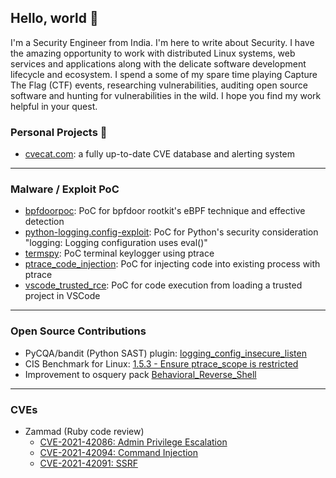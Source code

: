 ## Hello, world 👋
I'm a Security Engineer from India. I'm here to write about Security. I have the amazing opportunity to work with distributed Linux systems, web services and applications along with the delicate software development lifecycle and ecosystem. I spend a some of my spare time playing Capture The Flag (CTF) events, researching vulnerabilities, auditing open source software and hunting for vulnerabilities in the wild. I hope you find my work helpful in your quest.

### Personal Projects 🔭

- [cvecat.com](https://cvecat.com): a fully up-to-date CVE database and alerting system

---

### Malware / Exploit PoC

- [bpfdoorpoc](https://github.com/raj3shp/bpfdoorpoc): PoC for bpfdoor rootkit's eBPF technique and effective detection
- [python-logging.config-exploit](https://github.com/raj3shp/python-logging.config-exploit): PoC for Python's security consideration "logging: Logging configuration uses eval()"
- [termspy](https://github.com/raj3shp/termspy): PoC terminal keylogger using ptrace
- [ptrace_code_injection](https://github.com/raj3shp/ptrace_code_injection): PoC for injecting code into existing process with ptrace
- [vscode_trusted_rce](https://github.com/raj3shp/vscode_trusted_rce): PoC for code execution from loading a trusted project in VSCode

---

### Open Source Contributions

- PyCQA/bandit (Python SAST) plugin: [logging_config_insecure_listen](https://github.com/PyCQA/bandit/blob/main/bandit/plugins/logging_config_insecure_listen.py#L1)
- CIS Benchmark for Linux: [1.5.3 - Ensure ptrace_scope is restricted](https://workbench.cisecurity.org/sections/1985936/recommendations/3181744)
- Improvement to osquery pack [Behavioral_Reverse_Shell](https://github.com/osquery/osquery/pull/7567)

---

### CVEs

- Zammad (Ruby code review)
  - [CVE-2021-42086: Admin Privilege Escalation](https://zammad.com/en/advisories/zaa-2021-09)
  - [CVE-2021-42094: Command Injection](https://zammad.com/en/advisories/zaa-2021-18)
  - [CVE-2021-42091: SSRF](https://zammad.com/en/advisories/zaa-2021-08)



<!--
**raj3shp/raj3shp** is a ✨ _special_ ✨ repository because its `README.md` (this file) appears on your GitHub profile.

Here are some ideas to get you started:

- 🔭 I’m currently working on ...
- 🌱 I’m currently learning ...
- 👯 I’m looking to collaborate on ...
- 🤔 I’m looking for help with ...
- 💬 Ask me about ...
- 📫 How to reach me: ...
- 😄 Pronouns: ...
- ⚡ Fun fact: ...
-->

